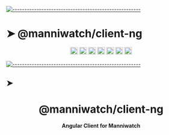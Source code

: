 <!-- ⚠️ This README has been generated from the file(s) "../package_readme_blueprint.md" ⚠️-->
[![-----------------------------------------------------](https://raw.githubusercontent.com/andreasbm/readme/master/assets/lines/water.png)](#-pkgname-)

# ➤ @manniwatch/client-ng
<p align="center">
		<a href="https://github.com/manniwatch/manniwatch/actions?query=workflow%3ATest+branch%3Amaster"><img alt="Test" src="https://github.com/manniwatch/manniwatch/workflows/Test/badge.svg?branch=master&event=push" height="20"/></a>
<a href="https://codecov.io/gh/manniwatch/manniwatch/manniwatch/master/packages/client-ng"><img alt="codecov" src="https://codecov.io/gh/manniwatch/manniwatch/branch/master/graph/badge.svg?flag=ClientNg" height="20"/></a>
<a href="https://badge.fury.io/js/%40manniwatch%2Fclient-ng"><img alt="npm version" src="https://badge.fury.io/js/%40manniwatch%2Fclient-ng.svg" height="20"/></a>
<a href="https://github.com/manniwatch/manniwatch/blob/master/LICENSE"><img alt="GitHub license" src="https://img.shields.io/github/license/manniwatch/manniwatch" height="20"/></a>
<a href="https://david-dm.org/manniwatch/manniwatch?path=packages/client-ng"><img alt="dependencies Status" src="https://david-dm.org/manniwatch/manniwatch/status.svg?path=packages/client-ng" height="20"/></a>
<a href="https://david-dm.org/manniwatch/manniwatch?path=packages/client-ng&type=dev"><img alt="devDependencies Status" src="https://david-dm.org/manniwatch/manniwatch/dev-status.svg?path=packages/client-ng" height="20"/></a>
<a href="https://github.com/manniwatch/manniwatch/graphs/contributors"><img alt="GitHub contributors" src="https://img.shields.io/github/contributors-anon/manniwatch/manniwatch" height="20"/></a>
	</p>



[![-----------------------------------------------------](https://raw.githubusercontent.com/andreasbm/readme/master/assets/lines/water.png)](#h1-aligncentermanniwatchclient-ngh1)

## ➤ <h1 align="center">@manniwatch/client-ng</h1>

<p align="center">
  <b>Angular Client for Manniwatch</b></br>
  <sub><sub>
</p>

<br />

